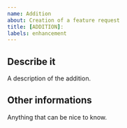 ```yaml
---
name: Addition
about: Creation of a feature request
title: [ADDITION]:
labels: enhancement
---
```


## Describe it

A description of the addition.

## Other informations

Anything that can be nice to know.
